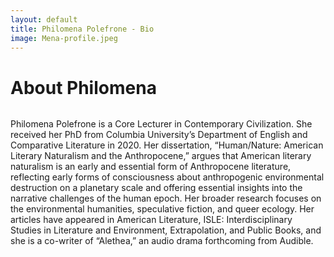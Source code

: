 ```yaml
---
layout: default
title: Philomena Polefrone - Bio
image: Mena-profile.jpeg
---
```


<div class="post">
	<h1 class="pageTitle">About Philomena</h1>
	<div style="margin-left:auto;margin-right:auto;">
	<img src="{{ '/assets/img/Mena-profile.jpeg' }}" alt="">
	</div>
	<p class="intro">Philomena Polefrone is a Core Lecturer in Contemporary Civilization. She received her PhD from Columbia University’s Department of English and Comparative Literature in 2020. Her dissertation, “Human/Nature: American Literary Naturalism and the Anthropocene,” argues that American literary naturalism is an early and essential form of Anthropocene literature, reflecting early forms of consciousness about anthropogenic environmental destruction on a planetary scale and offering essential insights into the narrative challenges of the human epoch. Her broader research focuses on the environmental humanities, speculative fiction, and queer ecology. Her articles have appeared in American Literature, ISLE: Interdisciplinary Studies in Literature and Environment, Extrapolation, and Public Books, and she is a co-writer of “Alethea,” an audio drama forthcoming from Audible.</p>
</div>
